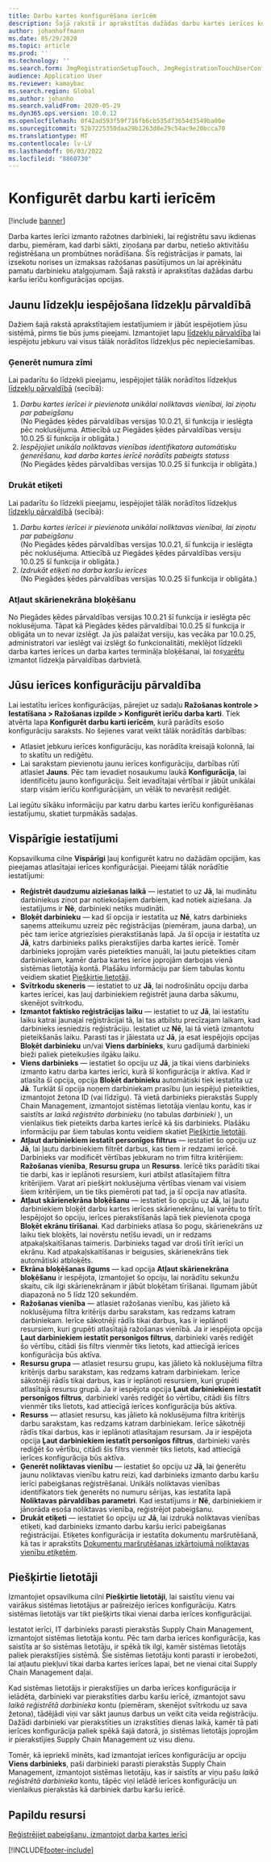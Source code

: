 ```yaml
---
title: Darbu kartes konfigurēšana ierīcēm
description: Šajā rakstā ir aprakstītas dažādas darbu kartes ierīces konfigurācijas opcijas.
author: johanhoffmann
ms.date: 05/29/2020
ms.topic: article
ms.prod: ''
ms.technology: ''
ms.search.form: JmgRegistrationSetupTouch, JmgRegistrationTouchUserConfiguration
audience: Application User
ms.reviewer: kamaybac
ms.search.region: Global
ms.author: johanho
ms.search.validFrom: 2020-05-29
ms.dyn365.ops.version: 10.0.12
ms.openlocfilehash: 0f42ad593f59f716fb6cb535d73654d3549ba00e
ms.sourcegitcommit: 52b7225350daa29b1263d8e29c54ac9e20bcca70
ms.translationtype: MT
ms.contentlocale: lv-LV
ms.lasthandoff: 06/03/2022
ms.locfileid: "8860730"
---
```

# <a name="configure-job-card-for-devices"></a>Konfigurēt darbu karti ierīcēm

[!include [banner](../includes/banner.md)]

Darba kartes ierīci izmanto ražotnes darbinieki, lai reģistrētu savu ikdienas darbu, piemēram, kad darbi sākti, ziņošana par darbu, netiešo aktivitāšu reģistrēšana un prombūtnes norādīšana. Šīs reģistrācijas ir pamats, lai izsekotu norises un izmaksas ražošanas pasūtījumos un lai aprēķinātu pamatu darbinieku atalgojumam. Šajā rakstā ir aprakstītas dažādas darbu karšu ierīču konfigurācijas opcijas.

## <a name="enable-new-features-in-feature-management"></a>Jaunu līdzekļu iespējošana līdzekļu pārvaldībā

Dažiem šajā rakstā aprakstītajiem iestatījumiem ir jābūt iespējotiem jūsu sistēmā, pirms tie būs jums pieejami. Izmantojiet lapu [līdzekļu pārvaldība](../../fin-ops-core/fin-ops/get-started/feature-management/feature-management-overview.md) lai iespējotu jebkuru vai visus tālāk norādītos līdzekļus pēc nepieciešamības.

### <a name="generate-license-plate"></a>Ģenerēt numura zīmi

Lai padarītu šo līdzekli pieejamu, iespējojiet tālāk norādītos līdzekļus [līdzekļu pārvaldībā](../../fin-ops-core/fin-ops/get-started/feature-management/feature-management-overview.md) (secībā):

1. *Darbu kartes ierīcei ir pievienota unikālai noliktavas vienībai, lai ziņotu par pabeigšanu*<br>(No Piegādes ķēdes pārvaldības versijas 10.0.21, šī funkcija ir ieslēgta pēc noklusējuma. Attiecībā uz Piegādes ķēdes pārvaldības versiju 10.0.25 šī funkcija ir obligāta.)
1. *Iespējojiet unikāla noliktavas vienības identifikatora automātisku ģenerēšanu, kad darba kartes ierīcē norādīts pabeigts statuss*<br>(No Piegādes ķēdes pārvaldības versijas 10.0.25 šī funkcija ir obligāta.)

### <a name="print-label"></a>Drukāt etiķeti

Lai padarītu šo līdzekli pieejamu, iespējojiet tālāk norādītos līdzekļus [līdzekļu pārvaldībā](../../fin-ops-core/fin-ops/get-started/feature-management/feature-management-overview.md) (secībā):

1. *Darbu kartes ierīcei ir pievienota unikālai noliktavas vienībai, lai ziņotu par pabeigšanu*<br>(No Piegādes ķēdes pārvaldības versijas 10.0.21, šī funkcija ir ieslēgta pēc noklusējuma. Attiecībā uz Piegādes ķēdes pārvaldības versiju 10.0.25 šī funkcija ir obligāta.)
1. *Izdrukāt etiķeti no darba karšu ierīces*<br>(No Piegādes ķēdes pārvaldības versijas 10.0.25 šī funkcija ir obligāta.)

### <a name="allow-locking-of-touch-screen"></a>Atļaut skārienekrāna bloķēšanu

No Piegādes ķēdes pārvaldības versijas 10.0.21 šī funkcija ir ieslēgta pēc noklusējuma. Tāpat kā Piegādes ķēdes pārvaldībai 10.0.25 šī funkcija ir obligāta un to nevar izslēgt. Ja jūs palaižat versiju, kas vecāka par 10.0.25, administratori var ieslēgt vai izslēgt šo funkcionalitāti, meklējot līdzekli darba kartes ierīces un darba kartes termināļa bloķēšanai, lai *tos*[varētu](../../fin-ops-core/fin-ops/get-started/feature-management/feature-management-overview.md) izmantot līdzekļa pārvaldības darbvietā.

## <a name="manage-your-device-configurations"></a>Jūsu ierīces konfigurāciju pārvaldība

Lai iestatītu ierīces konfigurācijas, pārejiet uz sadaļu **Ražošanas kontrole > Iestatīšana > Ražošanas izpilde > Konfigurēt ierīču darba karti**. Tiek atvērta lapa **Konfigurēt darbu karti ierīcēm**, kurā parādīts esošo konfigurāciju saraksts. No šejienes varat veikt tālāk norādītās darbības: 

- Atlasiet jebkuru ierīces konfigurāciju, kas norādīta kreisajā kolonnā, lai to skatītu un rediģētu.
- Lai sarakstam pievienotu jaunu ierīces konfigurāciju, darbības rūtī atlasiet **Jauns**. Pēc tam ievadiet nosaukumu laukā **Konfigurācija**, lai identificētu jauno konfigurāciju. Šeit ievadītajai vērtībai ir jābūt unikālai starp visām ierīču konfigurācijām, un vēlāk to nevarēsit rediģēt.

Lai iegūtu sīkāku informāciju par katru darbu kartes ierīču konfigurēšanas iestatījumu, skatiet turpmākās sadaļas.

## <a name="general-settings"></a>Vispārīgie iestatījumi

Kopsavilkuma cilne **Vispārīgi** ļauj konfigurēt katru no dažādām opcijām, kas pieejamas atlasītajai ierīces konfigurācijai. Pieejami tālāk norādītie iestatījumi:

- **Reģistrēt daudzumu aiziešanas laikā** — iestatiet to uz **Jā**, lai mudinātu darbiniekus ziņot par notiekošajiem darbiem, kad notiek aiziešana. Ja iestatījums ir **Nē**, darbinieki netiks mudināti.
- **Bloķēt darbinieku** — kad šī opcija ir iestatīta uz **Nē**, katrs darbinieks saņems atteikumu uzreiz pēc reģistrācijas (piemēram, jauna darba), un pēc tam ierīce atgriezīsies pierakstīšanās lapā. Ja šī opcija ir iestatīta uz **Jā**, katrs darbinieks paliks pierakstījies darba kartes ierīcē. Tomēr darbinieks joprojām varēs pieteikties manuāli, lai ļautu pieteikties citam darbiniekam, kamēr darba kartes ierīce joprojām darbojas vienā sistēmas lietotāja kontā. Plašāku informāciju par šiem tabulas kontu veidiem skatiet [Piešķirtie lietotāji](#assigned-users).
- **Svītrkodu skeneris** — iestatiet to uz **Jā**, lai nodrošinātu opciju darba kartes ierīcei, kas ļauj darbiniekiem reģistrēt jauna darba sākumu, skenējot svītrkodu.
- **Izmantot faktisko reģistrācijas laiku** — iestatiet to uz **Jā**, lai iestatītu laiku katrai jaunajai reģistrācijai tā, lai tas atbilstu precīzajam laikam, kad darbinieks iesniedzis reģistrāciju. Iestatiet uz **Nē**, lai tā vietā izmantotu pieteikšanās laiku. Parasti tas ir jāiestata uz **Jā**, ja esat iespējojis opcijas **Bloķēt darbinieku** un/vai **Viens darbinieks**, kuru gadījumā darbinieki bieži paliek pieteikušies ilgāku laiku.
- **Viens darbinieks** — iestatiet šo opciju uz **Jā**, ja tikai viens darbinieks izmanto katru darba kartes ierīci, kurā šī konfigurācija ir aktīva. Kad ir atlasīta šī opcija, opcija **Bloķēt darbinieku** automātiski tiek iestatīta uz **Jā**. Turklāt šī opcija noņem darbiniekam prasību (un iespēju) pieteikties, izmantojot žetona ID (vai līdzīgu). Tā vietā darbinieks pierakstās Supply Chain Management, izmantojot sistēmas lietotāja vienlau kontu, kas ir saistīts ar *laikā reģistrēto darbinieku* (no tabulas *darbinieki* ), un vienlaikus tiek pieteikts darba kartes ierīcē kā šis darbinieks.  Plašāku informāciju par šiem tabulas kontu veidiem skatiet [Piešķirtie lietotāji](#assigned-users).
- **Atļaut darbiniekiem iestatīt personīgos filtrus** — iestatiet šo opciju uz **Jā**, lai ļautu darbiniekiem filtrēt darbus, kas tiem ir redzami ierīcē. Darbinieks var modificēt vērtības jebkuram no trim filtra kritērijiem: **Ražošanas vienība**, **Resursu grupa** un **Resurss**. Ierīcē tiks parādīti tikai tie darbi, kas ir ieplānoti resursiem, kuri atbilst atlasītajiem filtra kritērijiem. Varat arī piešķirt noklusējuma vērtības vienam vai visiem šiem kritērijiem, un tie tiks piemēroti pat tad, ja šī opcija nav atlasīta.
- **Atļaut skārienekrāna bloķēšanu** — iestatiet šo opciju uz **Jā**, lai ļautu darbiniekiem bloķēt darbu kartes ierīces skārienekrānu, lai varētu to tīrīt. Iespējojot šo opciju, ierīces pierakstīšanās lapā tiek pievienota cpoga **Bloķēt ekrānu tīrīšanai**. Kad darbinieks atlasa šo pogu, skārienekrāns uz laiku tiek bloķēts, lai novērstu netīšu ievadi, un ir redzams atpakaļskaitīšanas taimeris. Darbinieks tagad var droši tīrīt ierīci un ekrānu. Kad atpakaļskaitīšanas ir beigusies, skārienekrāns tiek automātiski atbloķēts.
- **Ekrāna bloķēšanas ilgums** — kad opcija **Atļaut skārienekrāna bloķēšanu** ir iespējota, izmantojiet šo opciju, lai norādītu sekunžu skaitu, cik ilgi skārienekrānam ir jābūt bloķētam tīrīšanai. Ilgumam jābūt diapazonā no 5 līdz 120 sekundēm.
- **Ražošanas vienība** — atlasiet ražošanas vienību, kas jālieto kā noklusējuma filtra kritērijs darbu sarakstam, kas redzams katram darbiniekam. Ierīce sākotnēji rādīs tikai darbus, kas ir ieplānoti resursiem, kuri grupēti atlasītajā ražošanas vienībā. Ja ir iespējota opcija **Ļaut darbiniekiem iestatīt personīgos filtrus**, darbinieki varēs rediģēt šo vērtību, citādi šis filtrs vienmēr tiks lietots, kad attiecīgā ierīces konfigurācija būs aktīva.
- **Resursu grupa** — atlasiet resursu grupu, kas jālieto kā noklusējuma filtra kritērijs darbu sarakstam, kas redzams katram darbiniekam. Ierīce sākotnēji rādīs tikai darbus, kas ir ieplānoti resursiem, kuri grupēti atlasītajā resursu grupā. Ja ir iespējota opcija **Ļaut darbiniekiem iestatīt personīgos filtrus**, darbinieki varēs rediģēt šo vērtību, citādi šis filtrs vienmēr tiks lietots, kad attiecīgā ierīces konfigurācija būs aktīva.
- **Resurss** — atlasiet resursu, kas jālieto kā noklusējuma filtra kritērijs darbu sarakstam, kas redzams katram darbiniekam. Ierīce sākotnēji rādīs tikai darbus, kas ir ieplānoti atlasītajam resursam. Ja ir iespējota opcija **Ļaut darbiniekiem iestatīt personīgos filtrus**, darbinieki varēs rediģēt šo vērtību, citādi šis filtrs vienmēr tiks lietots, kad attiecīgā ierīces konfigurācija būs aktīva.
- **Ģenerēt noliktavas vienību** — iestatiet šo opciju uz **Jā**, lai ģenerētu jaunu noliktavas vienību katru reizi, kad darbinieks izmanto darbu karšu ierīci pabeigšanas reģistrēšanai. Unikāls noliktavas vienības identifikators tiek ģenerēts no numuru sērijas, kas iestatīta lapā **Noliktavas pārvaldības parametri**. Kad iestatījums ir **Nē**, darbiniekiem ir jānorāda esoša noliktavas vienība, reģistrējot pabeigšanu.
- **Drukāt etiķeti** — iestatiet šo opciju uz **Jā**, lai izdrukā noliktavas vienības etiķeti, kad darbinieks izmanto darbu karšu ierīci pabeigšanas reģistrācijai. Etiķetes konfigurācija ir iestatīta dokumentu maršrutēšanā, kā tas ir aprakstīts [Dokumentu maršrutēšanas izkārtojumā noliktavas vienību etiķetēm](../warehousing/document-routing-layout-for-license-plates.md).

<a name="assigned-users"></a>

## <a name="assigned-users"></a>Piešķirtie lietotāji

Izmantojiet opsavilkuma cilni **Piešķirtie lietotāji**, lai saistītu vienu vai vairākus sistēmas lietotājus ar pašreizējo ierīces konfigurāciju. Katrs sistēmas lietotājs var tikt piešķirts tikai vienai darba ierīces konfigurācijai.

Iestatot ierīci, IT darbinieks parasti pierakstās Supply Chain Management, izmantojot sistēmas lietotāja kontu. Pēc tam darba ierīces konfigurācija, kas saistīta ar šo sistēmas lietotāju, ir spēkā tik ilgi, kamēr sistēmas lietotājs paliek pierakstījies sistēmā. Šie sistēmas lietotāju konti parasti ir ierobežoti, lai atļautu piekļuvi tikai darba kartes ierīces lapai, bet ne vienai citai Supply Chain Management daļai.

Kad sistēmas lietotājs ir pierakstījies un darba ierīces konfigurācija ir ielādēta, darbinieki var pierakstīties darbu karšu ierīcē, izmantojot savu *laikā reģistrētā darbinieka* kontu (piemēram, skenējot svītrkodu uz sava žetona), tādējādi viņi var sākt jaunus darbus un veikt cita veida reģistrāciju. Dažādi darbinieki var pierakstīties un izrakstīties dienas laikā, kamēr tā pati ierīces konfigurācija paliek spēkā šajā datorā, jo sistēmas lietotājs joprojām ir pierakstījies Supply Chain Management uz visu dienu.

Tomēr, kā iepriekš minēts, kad izmantojat ierīces konfigurāciju ar opciju **Viens darbinieks**, paši darbinieki parasti pierakstās Supply Chain Management, izmantojot sistēmas lietotāju, kas ir saistīts ar viņu pašu *laikā reģistrētā darbinieka* kontu, tāpēc viņi ielādē ierīces konfigurāciju un vienlaikus pierakstās kā darbiniek darbu karšu ierīcē.

## <a name="additional-resources"></a>Papildu resursi

[Reģistrējiet pabeigšanu, izmantojot darba kartes ierīci](report-finished-job-device.md)


[!INCLUDE[footer-include](../../includes/footer-banner.md)]